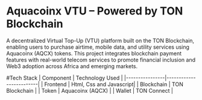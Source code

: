 # Aquacoinx VTU – Powered by TON Blockchain
A decentralized Virtual Top-Up (VTU) platform built on the TON Blockchain,
enabling users to purchase airtime, mobile data, and utility services using Aquacoinx (AQCX) tokens.
This project integrates blockchain payment features with real-world telecom services to promote financial inclusion and Web3 adoption across Africa and emerging markets.

#Tech Stack
| Component      | Technology Used          |
|----------------|-------------------------|
| Frontend       | Html, Css and Javascript|
| Blockchain     | TON Blockchain          | 
| Token          | Aquacoinx (AQCX)        |
| Wallet         | TON Connect             |

